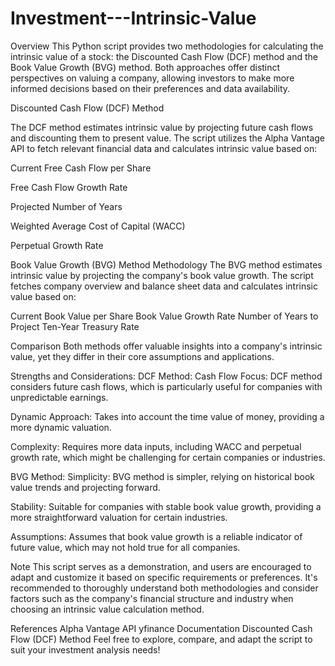 # Investment---Intrinsic-Value

Overview
This Python script provides two methodologies for calculating the intrinsic value of a stock: the Discounted Cash Flow (DCF) method and the Book Value Growth (BVG) method. Both approaches offer distinct perspectives on valuing a company, allowing investors to make more informed decisions based on their preferences and data availability.

Discounted Cash Flow (DCF) Method

The DCF method estimates intrinsic value by projecting future cash flows and discounting them to present value. The script utilizes the Alpha Vantage API to fetch relevant financial data and calculates intrinsic value based on:

Current Free Cash Flow per Share

Free Cash Flow Growth Rate

Projected Number of Years

Weighted Average Cost of Capital (WACC)

Perpetual Growth Rate

Book Value Growth (BVG) Method
Methodology
The BVG method estimates intrinsic value by projecting the company's book value growth. The script fetches company overview and balance sheet data and calculates intrinsic value based on:

Current Book Value per Share
Book Value Growth Rate
Number of Years to Project
Ten-Year Treasury Rate

Comparison
Both methods offer valuable insights into a company's intrinsic value, yet they differ in their core assumptions and applications.

Strengths and Considerations:
DCF Method:
Cash Flow Focus: DCF method considers future cash flows, which is particularly useful for companies with unpredictable earnings.

Dynamic Approach: Takes into account the time value of money, providing a more dynamic valuation.

Complexity: Requires more data inputs, including WACC and perpetual growth rate, which might be challenging for certain companies or industries.

BVG Method:
Simplicity: BVG method is simpler, relying on historical book value trends and projecting forward.

Stability: Suitable for companies with stable book value growth, providing a more straightforward valuation for certain industries.

Assumptions: Assumes that book value growth is a reliable indicator of future value, which may not hold true for all companies.

Note
This script serves as a demonstration, and users are encouraged to adapt and customize it based on specific requirements or preferences. It's recommended to thoroughly understand both methodologies and consider factors such as the company's financial structure and industry when choosing an intrinsic value calculation method.

References
Alpha Vantage API
yfinance Documentation
Discounted Cash Flow (DCF) Method
Feel free to explore, compare, and adapt the script to suit your investment analysis needs!
